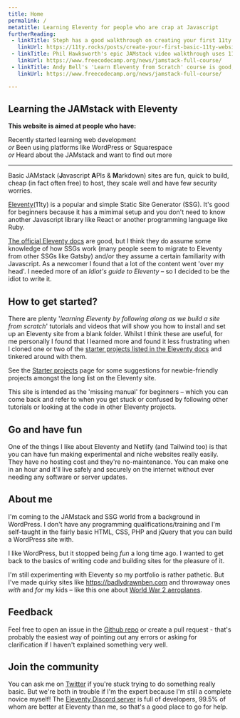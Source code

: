 ```yaml
---
title: Home
permalink: /
metatitle: Learning Eleventy for people who are crap at Javascript
furtherReading:
 - linkTitle: Steph has a good walkthrough on creating your first 11ty site
   linkUrl: https://11ty.rocks/posts/create-your-first-basic-11ty-website/
 - linkTitle: Phil Hawksworth's epic JAMstack video walkthrough uses 11ty
   linkUrl: https://www.freecodecamp.org/news/jamstack-full-course/
 - linkTitle: Andy Bell's 'Learn Eleventy from Scratch' course is good, though it's not really for complete beginners or Javascript novices
   linkUrl: https://www.freecodecamp.org/news/jamstack-full-course/        

---
```

 
<div class="bg-gray-100 py-1 border-0 border-purple-800 mb-3">
<h2 class="text-center font-semibold pb-2"><span class="text-3xl">Learning the JAMstack with Eleventy</span></h2>

<div class="text-lg p-4 text-center">

**This website is aimed at people who have:**

 Recently started learning web development<br><span class="text-sm text-gray-600 leading-tight font-light">*or*</span>
 Been using platforms like WordPress or Squarespace<br><span class="text-sm text-gray-600 leading-tight font-light">*or*</span>
 Heard about the JAMstack and want to find out more
</div>
</div>

---   

Basic JAMstack (**J**avascript **A**PIs & **M**arkdown) sites are fun, quick to build, cheap (in fact often free) to host, they scale well and have few security worries.

[Eleventy](#https://11ty.dev)(11ty) is a popular and simple Static Site Generator (SSG). It's good for beginners because it has a mimimal setup and you don't need to know another Javascript library like React or another programming language like Ruby. 

[The official Eleventy docs](https://www.11ty.dev/docs/) are good, but I think they do assume some knowledge of how SSGs work (many people seem to migrate to Eleventy from other SSGs like Gatsby) and/or they assume a certain familiarity with Javascript. As a newcomer I found that a lot of the content went 'over my head'. I needed more of an *Idiot's guide to Eleventy* – so I decided to be the idiot to write it.
 

## How to get started?
There are plenty '*learning Eleventy by following along as we build a site from scratch*' tutorials and videos that will show you how to install and set up an Eleventy site from a blank folder. Whilst I think these are useful, for me personally I found that I learned more and found it less frustrating when I cloned one or two of the [starter projects listed in the Eleventy docs](https://www.11ty.dev/docs/starter/) and tinkered around with them. 

See the [Starter projects](/starter-projects) page for some suggestions for newbie-friendly projects amongst the long list on the Eleventy site.

This site is intended as the 'missing manual' for beginners – which you can come back and refer to when you get stuck or confused by following other tutorials or looking at the code in other Eleventy projects.

## Go and have fun
One of the things I like about Eleventy and Netlify (and Tailwind too) is that you can have fun making experimental and niche websites really easily. They have no hosting cost and they're no-maintenance. You can make one in an hour and it'll live safely and securely on the internet without ever needing any software or server updates.

## About me
I'm coming to the JAMstack and SSG world from a background in WordPress. I don't have any programming qualifications/training and I'm self-taught in the fairly basic HTML, CSS, PHP and jQuery that you can build a WordPress site with.

I like WordPress, but it stopped being *fun* a long time ago. I wanted to get back to the basics of writing code and building sites for the pleasure of it. 

I'm still experimenting with Eleventy so my portfolio is rather pathetic. But I've made quirky sites like https://badlydrawnben.com and throwaway ones *with* and *for* my kids – like this one about [World War 2 aeroplanes](https://ww2planes.netlify.app). 

## Feedback
Feel free to open an issue in the [Github repo](https://github.com/badlydrawnben/eleventy-guide) or create a pull request - that's probably the easiest way of pointing out any errors or asking for clarification if I haven't explained something very well. 

## Join the community
You can ask me on [Twitter](https://twitter.com/charitybiscuits) if you're stuck trying to do something really basic. But we're both in trouble if I'm the expert because I'm still a complete novice myself! The [Eleventy Discord server](https://www.11ty.dev/news/discord/) is full of developers, 99.5% of whom are better at Eleventy than me, so that's a good place to go for help. 
